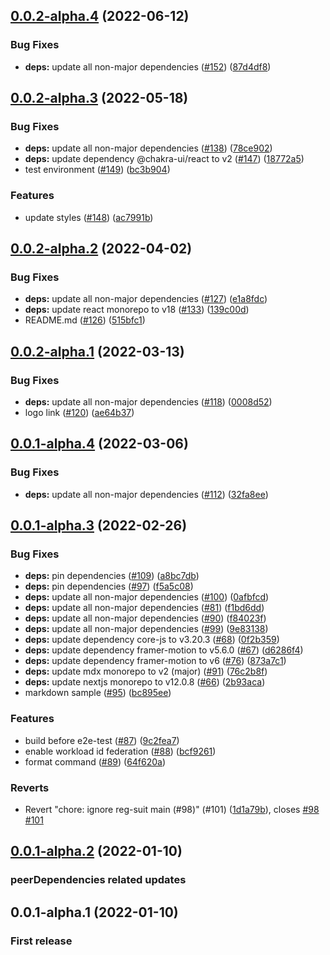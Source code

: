 ## [0.0.2-alpha.4](https://github.com/mdx-lib/mdx-lib/compare/v0.0.2-alpha.3...v0.0.2-alpha.4) (2022-06-12)


### Bug Fixes

* **deps:** update all non-major dependencies ([#152](https://github.com/mdx-lib/mdx-lib/issues/152)) ([87d4df8](https://github.com/mdx-lib/mdx-lib/commit/87d4df8e8af991d2321219143d31021a7fddceb8))



## [0.0.2-alpha.3](https://github.com/mdx-lib/mdx-lib/compare/v0.0.2-alpha.2...v0.0.2-alpha.3) (2022-05-18)


### Bug Fixes

* **deps:** update all non-major dependencies ([#138](https://github.com/mdx-lib/mdx-lib/issues/138)) ([78ce902](https://github.com/mdx-lib/mdx-lib/commit/78ce9024f1d8e4fee03b4b3ec1d5e934915106c3))
* **deps:** update dependency @chakra-ui/react to v2 ([#147](https://github.com/mdx-lib/mdx-lib/issues/147)) ([18772a5](https://github.com/mdx-lib/mdx-lib/commit/18772a5ea8ca1fafb632e13e79762d22e8d1d3c3))
* test environment ([#149](https://github.com/mdx-lib/mdx-lib/issues/149)) ([bc3b904](https://github.com/mdx-lib/mdx-lib/commit/bc3b904c1ee957df5c23a599ceee26a992ef9016))


### Features

* update styles ([#148](https://github.com/mdx-lib/mdx-lib/issues/148)) ([ac7991b](https://github.com/mdx-lib/mdx-lib/commit/ac7991b7ec901506921ff5991bb3ccd8b5145d9e))



## [0.0.2-alpha.2](https://github.com/mdx-lib/mdx-lib/compare/v0.0.2-alpha.1...v0.0.2-alpha.2) (2022-04-02)


### Bug Fixes

* **deps:** update all non-major dependencies ([#127](https://github.com/mdx-lib/mdx-lib/issues/127)) ([e1a8fdc](https://github.com/mdx-lib/mdx-lib/commit/e1a8fdcdc033bcc2b2cc4df952991ded7036b249))
* **deps:** update react monorepo to v18 ([#133](https://github.com/mdx-lib/mdx-lib/issues/133)) ([139c00d](https://github.com/mdx-lib/mdx-lib/commit/139c00d81a93a120702a67f4d7a269a7ee55da23))
* README.md ([#126](https://github.com/mdx-lib/mdx-lib/issues/126)) ([515bfc1](https://github.com/mdx-lib/mdx-lib/commit/515bfc14b39ec94c6ebbc7590f559bb5a4ecb7ca))



## [0.0.2-alpha.1](https://github.com/mdx-lib/mdx-lib/compare/v0.0.1-alpha.4...v0.0.2-alpha.1) (2022-03-13)


### Bug Fixes

* **deps:** update all non-major dependencies ([#118](https://github.com/mdx-lib/mdx-lib/issues/118)) ([0008d52](https://github.com/mdx-lib/mdx-lib/commit/0008d52a0baf50a820d4872693571f1c60c051ac))
* logo link ([#120](https://github.com/mdx-lib/mdx-lib/issues/120)) ([ae64b37](https://github.com/mdx-lib/mdx-lib/commit/ae64b378a8261eb2931fc494c40bc24abd12896c))



## [0.0.1-alpha.4](https://github.com/mdx-lib/mdx-lib/compare/v0.0.1-alpha.3...v0.0.1-alpha.4) (2022-03-06)


### Bug Fixes

* **deps:** update all non-major dependencies ([#112](https://github.com/mdx-lib/mdx-lib/issues/112)) ([32fa8ee](https://github.com/mdx-lib/mdx-lib/commit/32fa8eea80297a6799380b8202460dc832506646))



## [0.0.1-alpha.3](https://github.com/mdx-lib/mdx-lib/compare/v0.0.1-alpha.2...v0.0.1-alpha.3) (2022-02-26)


### Bug Fixes

* **deps:** pin dependencies ([#109](https://github.com/mdx-lib/mdx-lib/issues/109)) ([a8bc7db](https://github.com/mdx-lib/mdx-lib/commit/a8bc7db5dfb8622386d666bc4de48acd059acda2))
* **deps:** pin dependencies ([#97](https://github.com/mdx-lib/mdx-lib/issues/97)) ([f5a5c08](https://github.com/mdx-lib/mdx-lib/commit/f5a5c08b9b1bad97a56b2c350ff428cbba7092ae))
* **deps:** update all non-major dependencies ([#100](https://github.com/mdx-lib/mdx-lib/issues/100)) ([0afbfcd](https://github.com/mdx-lib/mdx-lib/commit/0afbfcdc1a12989e4fa1e292f3d41830d458254c))
* **deps:** update all non-major dependencies ([#81](https://github.com/mdx-lib/mdx-lib/issues/81)) ([f1bd6dd](https://github.com/mdx-lib/mdx-lib/commit/f1bd6dd7fe4e38a308caac6855e69ad205c75a9b))
* **deps:** update all non-major dependencies ([#90](https://github.com/mdx-lib/mdx-lib/issues/90)) ([f84023f](https://github.com/mdx-lib/mdx-lib/commit/f84023f3eb3672de526f4f15fe5089f9c070336c))
* **deps:** update all non-major dependencies ([#99](https://github.com/mdx-lib/mdx-lib/issues/99)) ([9e83138](https://github.com/mdx-lib/mdx-lib/commit/9e83138b91d495af31978394976dda096b843dd6))
* **deps:** update dependency core-js to v3.20.3 ([#68](https://github.com/mdx-lib/mdx-lib/issues/68)) ([0f2b359](https://github.com/mdx-lib/mdx-lib/commit/0f2b3590cb644dc3944301ee7e2d5bfc652d2406))
* **deps:** update dependency framer-motion to v5.6.0 ([#67](https://github.com/mdx-lib/mdx-lib/issues/67)) ([d6286f4](https://github.com/mdx-lib/mdx-lib/commit/d6286f410a4b7c83c20889e0b60835707f483286))
* **deps:** update dependency framer-motion to v6 ([#76](https://github.com/mdx-lib/mdx-lib/issues/76)) ([873a7c1](https://github.com/mdx-lib/mdx-lib/commit/873a7c10c3e2953d6a14f6a2ad19a07d2070c295))
* **deps:** update mdx monorepo to v2 (major) ([#91](https://github.com/mdx-lib/mdx-lib/issues/91)) ([76c2b8f](https://github.com/mdx-lib/mdx-lib/commit/76c2b8f8069f609f344f607427004907d4c0f6c7))
* **deps:** update nextjs monorepo to v12.0.8 ([#66](https://github.com/mdx-lib/mdx-lib/issues/66)) ([2b93aca](https://github.com/mdx-lib/mdx-lib/commit/2b93aca5f9275dd85ab6b2d294afff24faf4506a))
* markdown sample ([#95](https://github.com/mdx-lib/mdx-lib/issues/95)) ([bc895ee](https://github.com/mdx-lib/mdx-lib/commit/bc895ee7f27aea36896919b975ab8304480a0703))


### Features

* build before e2e-test ([#87](https://github.com/mdx-lib/mdx-lib/issues/87)) ([9c2fea7](https://github.com/mdx-lib/mdx-lib/commit/9c2fea72944f6a955f86d9cb7b3d4e31c1e779d5))
* enable  workload id federation ([#88](https://github.com/mdx-lib/mdx-lib/issues/88)) ([bcf9261](https://github.com/mdx-lib/mdx-lib/commit/bcf9261b4d495e8f4f33852473332bb1fac6f655))
* format command ([#89](https://github.com/mdx-lib/mdx-lib/issues/89)) ([64f620a](https://github.com/mdx-lib/mdx-lib/commit/64f620a908a72f3bfae39c7f500129c8d23848c0))


### Reverts

* Revert "chore: ignore reg-suit main (#98)" (#101) ([1d1a79b](https://github.com/mdx-lib/mdx-lib/commit/1d1a79b6318266fee057c3d386e2bf20032c6f8b)), closes [#98](https://github.com/mdx-lib/mdx-lib/issues/98) [#101](https://github.com/mdx-lib/mdx-lib/issues/101)



## [0.0.1-alpha.2](https://github.com/mdx-lib/mdx-lib/compare/v0.0.1-alpha.1...v0.0.1-alpha.2) (2022-01-10)
### peerDependencies related updates

## 0.0.1-alpha.1 (2022-01-10)
### First release
